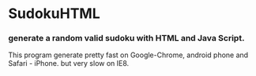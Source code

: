 SudokuHTML
==========

### generate a random valid sudoku with HTML and Java Script.
This program generate pretty fast on Google-Chrome, android phone and Safari - iPhone.
but very slow on IE8.
